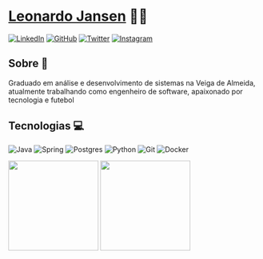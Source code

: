  # <a href="https://www.linkedin.com/in/leo-jansen/">Leonardo Jansen</a> 	:man_technologist:
[![LinkedIn](https://img.shields.io/badge/LinkedIn-%230077B5.svg?style=for-the-badge&logo=linkedin&logoColor=white)](https://www.linkedin.com/in/leo-jansen/)
[![GitHub](https://img.shields.io/badge/GitHub-%23121011.svg?style=for-the-badge&logo=github&logoColor=white)](https://github.com/leo-jansen)
[![Twitter](https://img.shields.io/badge/Twitter-%231DA1F2.svg?style=for-the-badge&logo=Twitter&logoColor=white)](https://twitter.com/leo_janssen)
[![Instagram](https://img.shields.io/badge/Instagram_-%23E4405F.svg?style=for-the-badge&logo=Instagram&logoColor=white)](https://www.instagram.com/leo.jansen_/)

## Sobre :memo:
Graduado em análise e desenvolvimento de sistemas na Veiga de Almeida, atualmente trabalhando como engenheiro de software, apaixonado por tecnologia e futebol

## Tecnologias :computer:
![Java](https://img.shields.io/badge/java-%23ED8B00.svg?style=for-the-badge&logo=java&logoColor=white)
![Spring](https://img.shields.io/badge/spring-%236DB33F.svg?style=for-the-badge&logo=spring&logoColor=white)
![Postgres](https://img.shields.io/badge/postgres-%23316192.svg?style=for-the-badge&logo=postgresql&logoColor=white)
![Python](https://img.shields.io/badge/python-%2314354C.svg?style=for-the-badge&logo=python&logoColor=white)
![Git](https://img.shields.io/badge/git-%23F05033.svg?style=for-the-badge&logo=git&logoColor=white)
![Docker](https://img.shields.io/badge/docker-%230db7ed.svg?style=for-the-badge&logo=docker&logoColor=white)

<div>
  <img height="180em" src="https://github-readme-stats.vercel.app/api?username=leo-jansen&show_icons=true&theme=dracula&include_all_commits=true&count_private=true"/>
  <img height="180em" src="https://github-readme-stats.vercel.app/api/top-langs/?username=leo-jansen&layout=compact&langs_count=7&theme=dracula"/>
</div>